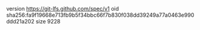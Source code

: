 version https://git-lfs.github.com/spec/v1
oid sha256:fa9f19668e713fb9b5f34bbc66f7b830f038dd39249a77a0463e990ddd21a202
size 9228
